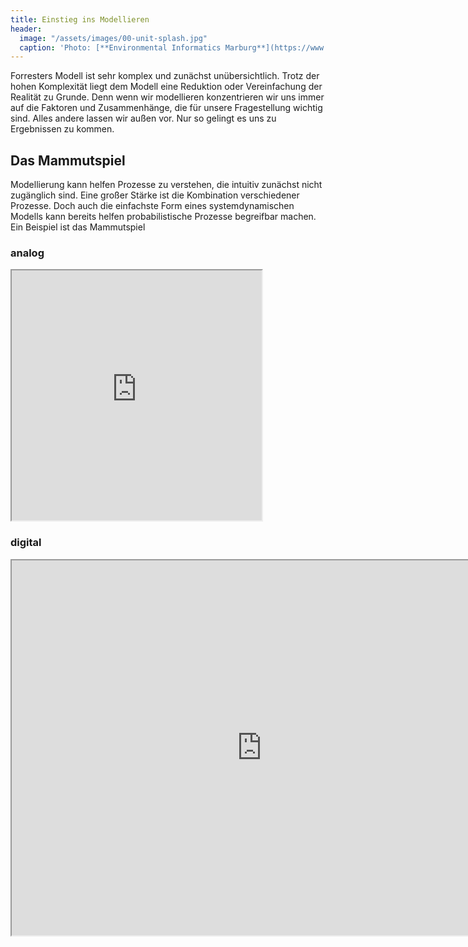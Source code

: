```yaml
---
title: Einstieg ins Modellieren
header:
  image: "/assets/images/00-unit-splash.jpg"
  caption: 'Photo: [**Environmental Informatics Marburg**](https://www.flickr.com/environmentalinformatics-marburg/)'
---
```



Forresters Modell ist sehr komplex und zunächst unübersichtlich. Trotz der hohen Komplexität liegt dem Modell eine Reduktion oder Vereinfachung der Realität zu Grunde. Denn wenn wir modellieren konzentrieren wir uns immer auf die Faktoren und Zusammenhänge, die für unsere Fragestellung wichtig sind. Alles andere lassen wir außen vor. Nur so gelingt es uns zu Ergebnissen zu kommen. 

## Das Mammutspiel 
Modellierung kann helfen Prozesse zu verstehen, die intuitiv zunächst nicht zugänglich sind. Eine großer Stärke ist die Kombination verschiedener Prozesse. Doch auch die einfachste Form eines systemdynamischen Modells kann bereits helfen probabilistische Prozesse begreifbar machen. Ein Beispiel ist das Mammutspiel   

### analog
<iframe src="https://openprocessing.org/sketch/100534/embed/" width="400" height="400"></iframe>

### digital 
<iframe src="https://insightmaker.com/insight/7GjbYKkATFtF9ekSXNeyAj/embed?topBar=1&sideBar=1&zoom=1" title="Embedded model" width="800" height="600"></iframe>






